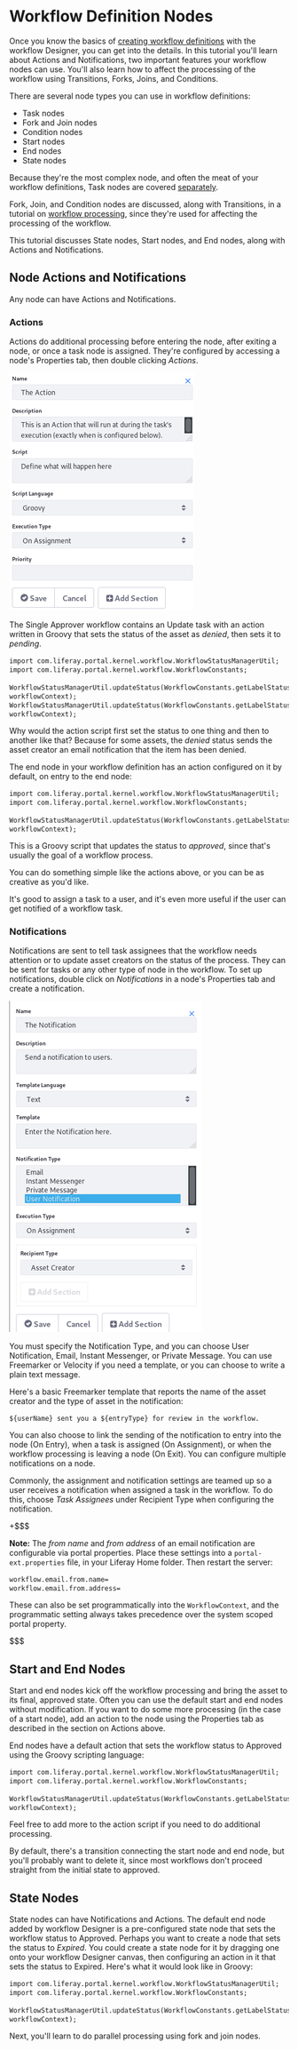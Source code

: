 # Workflow Definition Nodes [](id=workflow-definition-nodes)

Once you know the basics of [creating workflow definitions](/discover/portal/-/knowledge_base/7-1/managing-workflow-definitions-with-workflow-designer)
with the workflow Designer, you can get into the details. In this tutorial
you'll learn about Actions and Notifications, two important features your
workflow nodes can use. You'll also learn how to affect the processing of the
workflow using Transitions, Forks, Joins, and Conditions.

There are several node types you can use in workflow definitions:

- Task nodes
- Fork and Join nodes
- Condition nodes
- Start nodes
- End nodes
- State nodes

Because they're the most complex node, and often the meat of your workflow
definitions, Task nodes are covered [separately](/discover/portal/-/knowledge_base/7-1/creating-tasks-in-workflow-designer).

Fork, Join, and Condition nodes are discussed, along with Transitions, in a
tutorial on [workflow processing](/discover/portal/-/knowledge_base/7-1/affecting-the-processing-of-workflow-definitions),
since they're used for affecting the processing of the workflow.

This tutorial discusses State nodes, Start nodes, and End nodes, along with
Actions and Notifications.

## Node Actions and Notifications [](id=node-actions-and-notifications)

Any node can have Actions and Notifications.

### Actions [](id=actions)

Actions do additional processing before entering the node, after exiting
a node, or once a task node is assigned. They're configured by accessing
a node's Properties tab, then double clicking *Actions*.

![Figure 1: You can add an Action to a Task node.](../../../images-dxp/workflow-designer-action.png)

The Single Approver workflow contains an Update task with an action written in
Groovy that sets the status of the asset as *denied*, then sets it to *pending*. 

    import com.liferay.portal.kernel.workflow.WorkflowStatusManagerUtil;
    import com.liferay.portal.kernel.workflow.WorkflowConstants;

    WorkflowStatusManagerUtil.updateStatus(WorkflowConstants.getLabelStatus("denied"), workflowContext);
    WorkflowStatusManagerUtil.updateStatus(WorkflowConstants.getLabelStatus("pending"), workflowContext);

Why would the action script first set the status to one thing and then to
another like that? Because for some assets, the *denied* status sends the asset
creator an email notification that the item has been denied.

The end node in your workflow definition has an action configured on it by
default, on entry to the end node:

    import com.liferay.portal.kernel.workflow.WorkflowStatusManagerUtil;
    import com.liferay.portal.kernel.workflow.WorkflowConstants;

    WorkflowStatusManagerUtil.updateStatus(WorkflowConstants.getLabelStatus("approved"), workflowContext);

This is a Groovy script that updates the status to *approved*, since that's
usually the goal of a workflow process.

You can do something simple like the actions above, or you can be as creative as
you'd like.

<!-- Let's add an example of something creative. -Rich -->

It's good to assign a task to a user, and it's even more useful if the user can
get notified of a workflow task.

### Notifications [](id=notifications)

Notifications are sent to tell task assignees that the workflow needs attention
or to update asset creators on the status of the process. They can be sent for
tasks or any other type of node in the workflow. To set up notifications,
double click on *Notifications* in a node's Properties tab and create
a notification.

![Figure 2: You can send a Notification from a Task node.](../../../images-dxp/workflow-designer-notification.png)

You must specify the Notification Type, and you can choose User
Notification, Email, Instant Messenger, or Private Message. You can use
Freemarker or Velocity if you need a template, or you can choose to write a
plain text message.

Here's a basic Freemarker template that reports the name of the asset creator and
the type of asset in the notification:

    ${userName} sent you a ${entryType} for review in the workflow.

You can also choose to link the sending of the notification to entry into the
node (On Entry), when a task is assigned (On Assignment), or when the workflow
processing is leaving a node (On Exit). You can configure multiple notifications
on a node.

Commonly, the assignment and notification settings are teamed up so a user
receives a notification when assigned a task in the workflow. To do this,
choose *Task Assignees* under Recipient Type when configuring the notification.

+$$$

**Note:** The _from name_ and _from address_ of an email notification are
configurable via portal properties. Place these settings into a
`portal-ext.properties` file, in your Liferay Home folder. Then
restart the server:

    workflow.email.from.name=
    workflow.email.from.address=

These can also be set programmatically into the `WorkflowContext`, and the
programmatic setting always takes precedence over the system scoped portal
property.

$$$

## Start and End Nodes [](id=start-and-end-nodes)

Start and end nodes kick off the workflow processing and bring the asset to its
final, approved state. Often you can use the default start and end nodes without
modification. If you want to do some more processing (in the case of a start
node), add an action to the node using the Properties tab as described in the
section on Actions above.

End nodes have a default action that sets the workflow status to Approved using
the Groovy scripting language:

    import com.liferay.portal.kernel.workflow.WorkflowStatusManagerUtil;
    import com.liferay.portal.kernel.workflow.WorkflowConstants;

    WorkflowStatusManagerUtil.updateStatus(WorkflowConstants.getLabelStatus("approved"), workflowContext);

Feel free to add more to the action script if you need to do additional
processing.

By default, there's a transition connecting the start node and end node, but
you'll probably want to delete it, since most workflows don't proceed straight
from the initial state to approved.

## State Nodes [](id=state-nodes)

State nodes can have Notifications and Actions. The default end node added by
workflow Designer is a pre-configured state node that sets the workflow status to
Approved. Perhaps you want to create a node that sets the status to *Expired*.
You could create a state node for it by dragging one onto your workflow Designer
canvas, then configuring an action in it that sets the status to Expired. Here's
what it would look like in Groovy:

    import com.liferay.portal.kernel.workflow.WorkflowStatusManagerUtil;
    import com.liferay.portal.kernel.workflow.WorkflowConstants;

    WorkflowStatusManagerUtil.updateStatus(WorkflowConstants.getLabelStatus("expired"), workflowContext);

Next, you'll learn to do parallel processing using fork and join nodes.

<!-- ## Related Topics [](id=related-topics)

[Workflow Forms](/discover/portal/-/knowledge_base/7-1/workflow-forms)

[Using Workflow](/discover/portal/-/knowledge_base/7-1/enabling-workflow)

[Liferay's Workflow Framework](/develop/tutorials/-/knowledge_base/7-1/liferays-workflow-framework)

[Creating Simple Applications](/discover/portal/-/knowledge_base/7-1/creating-simple-applications) -->
